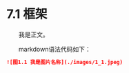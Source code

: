 # 7.1 框架

&emsp;&emsp;我是正文。

&emsp;&emsp;markdown语法代码如下：
```markdown
![图1.1 我是图片名称](./images/1_1.jpeg)

